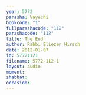 ```yaml
---
year: 5772
parasha: Vayechi
bookcode: "1"
fullparashacode: "112"
parashacode: "112"
title: The End
author: Rabbi Eliezer Hirsch
date: 2012-01-07
id: 57721121
filename: 5772-112-1
layout: audio
moment: 
shabbat: 
occasion: 
---
```

